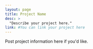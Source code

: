 ```yaml
---
layout: page
title: Project Name
desc: >
  "Describe your project here."
link: #You can link your project here
---
```


Post project information here if you'd like.
